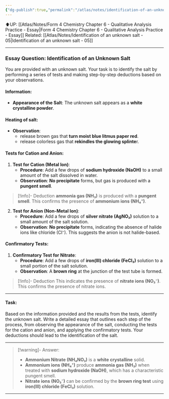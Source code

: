 ```yaml
---
{"dg-publish":true,"permalink":"/atlas/notes/identification-of-an-unknown-salt-04/"}
---
```


⬆️UP: [[Atlas/Notes/Form 4 Chemistry Chapter 6 - Qualitative Analysis Practice - Essay\|Form 4 Chemistry Chapter 6 - Qualitative Analysis Practice - Essay]]
Related: [[Atlas/Notes/Identification of an unknown salt - 05\|Identification of an unknown salt - 05]]


---

### Essay Question: Identification of an Unknown Salt

You are provided with an unknown salt. Your task is to identify the salt by performing a series of tests and making step-by-step deductions based on your observations. 

#### Information:
- **Appearance of the Salt**: The unknown salt appears as a **white crystalline powder**.

#### Heating of salt:
- **Observation**: 
	- release brown gas that **turn moist blue litmus paper red**.
	- release colorless gas that **rekindles the glowing splinte**r.

#### Tests for Cation and Anion:

1. **Test for Cation (Metal Ion)**:
    - **Procedure**: Add a few drops of **sodium hydroxide (NaOH)** to a small amount of the salt dissolved in water.
    - **Observation**: **No precipitate** forms, but gas is produced with a **pungent smell**. 
> [!info]- Deduction
> **ammonia gas (NH₃)** is produced with a **pungent smell**. This  confirms the presence of **ammonium ions (NH₄⁺)**.

2. **Test for Anion (Non-Metal Ion)**:
    - **Procedure**: Add a few drops of **silver nitrate (AgNO₃)** solution to a small amount of the salt solution.
    - **Observation**: **No precipitate** forms, indicating the absence of halide ions like chloride (Cl⁻). This suggests the anion is not halide-based.

#### Confirmatory Tests:

1. **Confirmatory Test for Nitrate**:
    - **Procedure**: Add a few drops of **iron(III) chloride (FeCl₃)** solution to a small portion of the salt solution.
    - **Observation**: A **brown ring** at the junction of the test tube is formed.
> [!info]- Deduction
> This indicates the presence of **nitrate ions (NO₃⁻)**. This confirms the presence of nitrate ions.

---

#### Task:
Based on the information provided and the results from the tests, identify the unknown salt. Write a detailed essay that outlines each step of the process, from observing the appearance of the salt, conducting the tests for the cation and anion, and applying the confirmatory tests. Your deductions should lead to the identification of the salt.

---

> [!warning]- Answer:
> - **Ammonium Nitrate (NH₄NO₃)** is a **white crystalline** solid.
> - **Ammonium ions (NH₄⁺)** produce **ammonia gas (NH₃)** when treated with **sodium hydroxide (NaOH)**, which has a characteristic pungent smell.
> - **Nitrate ions (NO₃⁻)** can be confirmed by the **brown ring test** using **iron(III) chloride (FeCl₃)** solution.

---
